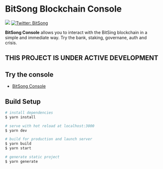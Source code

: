 # BitSong Blockchain Console

<p>
<img src="https://img.shields.io/badge/version-0.4.0-blue.svg" />
<a href="https://twitter.com/bitsongofficial">
<img alt="Twitter: BitSong" src="https://img.shields.io/twitter/follow/bitsongofficial.svg?style=social"  target="_blank" />
</a>
</p>

**BitSong Console** allows you to interact with the BitSing blockchain in a simple and immediate way. Try the bank, staking, governane, auth and crisis.

## THIS PROJECT IS UNDER ACTIVE DEVELOPMENT

## Try the console

- [BitSong Console](https://console.bitsong.network)

## Build Setup

```bash
# install dependencies
$ yarn install

# serve with hot reload at localhost:3000
$ yarn dev

# build for production and launch server
$ yarn build
$ yarn start

# generate static project
$ yarn generate
```
